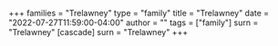 +++
families = "Trelawney"
type = "family"
title = "Trelawney"
date = "2022-07-27T11:59:00-04:00"
author = ""
tags = ["family"]
surn = "Trelawney"
[cascade]
  surn = "Trelawney"
+++
